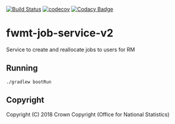 [![Build Status](https://travis-ci.org/ONSdigital/fwmt-job-service-v2.svg?branch=master)](https://travis-ci.org/ONSdigital/fwmt-job-service-v2) [![codecov](https://codecov.io/gh/ONSdigital/fwmt-job-service-v2/branch/master/graph/badge.svg)](https://codecov.io/gh/ONSdigital/fwmt-job-service-v2) [![Codacy Badge](https://api.codacy.com/project/badge/Grade/62502b7391f3452ca076e11edf999860)](https://app.codacy.com/project/ONSDigital/fwmt-job-service-v2/dashboard)

# fwmt-job-service-v2
Service to create and reallocate jobs to users for RM

## Running
    ./gradlew bootRun

## Copyright
Copyright (C) 2018 Crown Copyright (Office for National Statistics)
